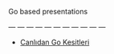 Go based presentations

— — — — — — — — — — —

* [Canlıdan Go Kesitleri](https://talks.godoc.org/github.com/c3mb0/gopherconist-2020/sunum.slide)

